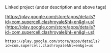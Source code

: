 
Linked project (under description and above tags)

[https://play.google.com/store/apps/details?id=com.supercell.clashroyale&hl=en&gl=us](https://play.google.com/store/apps/details?id=com.supercell.clashroyale&hl=en&gl=us)

```
https://play.google.com/store/apps/details?id=com.supercell.clashroyale&hl=en&gl=us
```


